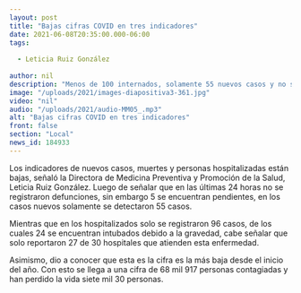 ```yaml
---
layout: post
title: "Bajas cifras COVID en tres indicadores"
date: 2021-06-08T20:35:00.000-06:00
tags:
  
  - Leticia Ruiz González
  
author: nil
description: "Menos de 100 internados, solamente 55 nuevos casos y no se acreditaron muertes."
image: "/uploads/2021/images-diapositiva3-361.jpg"
video: "nil"
audio: "/uploads/2021/audio-MM05_.mp3"
alt: "Bajas cifras COVID en tres indicadores"
front: false
section: "Local"
news_id: 184933
---
```


Los indicadores de nuevos casos, muertes y personas hospitalizadas están bajas, señaló la Directora de Medicina Preventiva y Promoción de la Salud, Leticia Ruiz González. Luego de señalar que en las últimas 24 horas no se registraron defunciones, sin embargo 5 se encuentran pendientes, en los casos nuevos solamente se detectaron 55 casos.

Mientras que en los hospitalizados solo se registraron 96 casos, de los cuales 24 se encuentran intubados debido a la gravedad, cabe señalar que solo reportaron 27 de 30 hospitales que atienden esta enfermedad.

Asimismo, dio a conocer que esta es la cifra es la más baja desde el inicio del año. Con esto se llega a una cifra de 68 mil 917 personas contagiadas y han perdido la vida siete mil 30 personas. 
